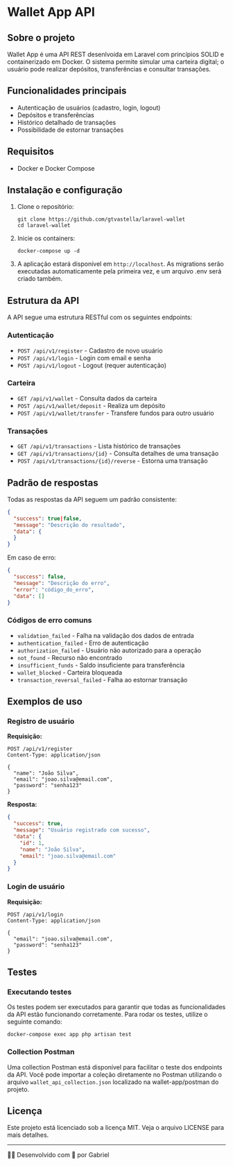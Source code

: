 # Wallet App API

## Sobre o projeto

Wallet App é uma API REST desenlvoida em Laravel com princípios SOLID e containerizado em Docker. O sistema permite simular uma carteira digital; o usuário pode realizar depósitos, transferências e consultar transações.

## Funcionalidades principais

- Autenticação de usuários (cadastro, login, logout)
- Depósitos e transferências
- Histórico detalhado de transações
- Possibilidade de estornar transações

## Requisitos

- Docker e Docker Compose

## Instalação e configuração

1. Clone o repositório:
   ```
   git clone https://github.com/gtvastella/laravel-wallet
   cd laravel-wallet
   ```

2. Inicie os containers:
   ```
   docker-compose up -d
   ```

3. A aplicação estará disponível em `http://localhost`. As migrations serão executadas automaticamente pela primeira vez, e um arquivo .env será criado também.

## Estrutura da API

A API segue uma estrutura RESTful com os seguintes endpoints:

### Autenticação

- `POST /api/v1/register` - Cadastro de novo usuário
- `POST /api/v1/login` - Login com email e senha
- `POST /api/v1/logout` - Logout (requer autenticação)

### Carteira

- `GET /api/v1/wallet` - Consulta dados da carteira
- `POST /api/v1/wallet/deposit` - Realiza um depósito
- `POST /api/v1/wallet/transfer` - Transfere fundos para outro usuário

### Transações

- `GET /api/v1/transactions` - Lista histórico de transações
- `GET /api/v1/transactions/{id}` - Consulta detalhes de uma transação
- `POST /api/v1/transactions/{id}/reverse` - Estorna uma transação

## Padrão de respostas

Todas as respostas da API seguem um padrão consistente:

```json
{
  "success": true|false,
  "message": "Descrição do resultado",
  "data": { 
  }
}
```

Em caso de erro:

```json
{
  "success": false,
  "message": "Descrição do erro",
  "error": "código_do_erro",
  "data": []
}
```

### Códigos de erro comuns

- `validation_failed` - Falha na validação dos dados de entrada
- `authentication_failed` - Erro de autenticação
- `authorization_failed` - Usuário não autorizado para a operação
- `not_found` - Recurso não encontrado
- `insufficient_funds` - Saldo insuficiente para transferência
- `wallet_blocked` - Carteira bloqueada
- `transaction_reversal_failed` - Falha ao estornar transação

## Exemplos de uso

### Registro de usuário

**Requisição:**
```
POST /api/v1/register
Content-Type: application/json

{
  "name": "João Silva",
  "email": "joao.silva@email.com",
  "password": "senha123"
}
```

**Resposta:**
```json
{
  "success": true,
  "message": "Usuário registrado com sucesso",
  "data": {
    "id": 1,
    "name": "João Silva",
    "email": "joao.silva@email.com"
  }
}
```

### Login de usuário

**Requisição:**
```
POST /api/v1/login
Content-Type: application/json

{
  "email": "joao.silva@email.com",
  "password": "senha123"
}
```

## Testes

### Executando testes

Os testes podem ser executados para garantir que todas as funcionalidades da API estão funcionando corretamente. Para rodar os testes, utilize o seguinte comando:

```
docker-compose exec app php artisan test
```

### Collection Postman

Uma collection Postman está disponível para facilitar o teste dos endpoints da API. Você pode importar a coleção diretamente no Postman utilizando o arquivo `wallet_api_collection.json` localizado na wallet-app/postman do projeto.

## Licença

Este projeto está licenciado sob a licença MIT. Veja o arquivo LICENSE para mais detalhes.

---

👨‍💻 Desenvolvido com 💚 por Gabriel